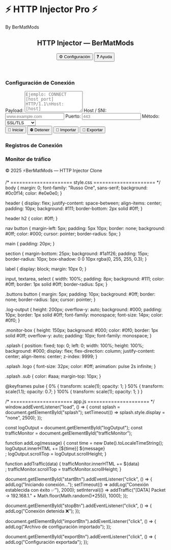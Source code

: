 <!DOCTYPE html><html lang="es">
<head>
  <meta charset="UTF-8" />
  <meta name="viewport" content="width=device-width, initial-scale=1.0" />
  <title>HTTP Injector Pro — BerMatMods</title>
  <link rel="stylesheet" href="style.css" />
</head>
<body>
  <!-- Pantalla de bienvenida -->
  <div class="splash" id="splash">
    <h1 class="logo">⚡ HTTP Injector Pro ⚡</h1>
    <p class="sub">By BerMatMods</p>
  </div>  <!-- Barra superior -->  <header>
    <h2>HTTP Injector — BerMatMods</h2>
    <nav>
      <button id="btnSettings">⚙️ Configuración</button>
      <button id="btnHelp">❓ Ayuda</button>
    </nav>
  </header>  <!-- Contenido principal -->  <main>
    <section class="connection">
      <h3>Configuración de Conexión</h3>
      <label>Payload:
        <textarea id="payload" placeholder="Ejemplo: CONNECT [host_port] HTTP/1.1\nHost: [host]" rows="4"></textarea>
      </label>
      <label>Host / SNI:
        <input type="text" id="host" placeholder="www.example.com" />
      </label>
      <label>Puerto:
        <input type="number" id="port" placeholder="443" />
      </label>
      <label>Método:
        <select id="method">
          <option>SSL/TLS</option>
          <option>HTTP Proxy</option>
          <option>SSH</option>
          <option>Directo</option>
        </select>
      </label>
      <div class="buttons">
        <button id="startBtn">🚀 Iniciar</button>
        <button id="stopBtn">⛔ Detener</button>
        <button id="importBtn">📂 Importar</button>
        <button id="exportBtn">💾 Exportar</button>
      </div>
    </section><!-- Logs -->
<section class="logs">
  <h3>Registros de Conexión</h3>
  <div id="logOutput" class="log-output"></div>
</section>

<!-- Monitor -->
<section class="monitor">
  <h3>Monitor de tráfico</h3>
  <div id="trafficMonitor" class="monitor-box"></div>
</section>

  </main>  <!-- Footer -->  <footer>
    <p>© 2025 ⚡BerMatMods — HTTP Injector Clone</p>
  </footer>  <script src="app.js"></script></body>
</html>/* ===================== style.css ===================== */ body { margin: 0; font-family: "Russo One", sans-serif; background: #0c0f14; color: #e0e0e0; }

header { display: flex; justify-content: space-between; align-items: center; padding: 10px; background: #111; border-bottom: 2px solid #0ff; }

header h2 { color: #0ff; }

nav button { margin-left: 5px; padding: 5px 10px; border: none; background: #0ff; color: #000; cursor: pointer; border-radius: 5px; }

main { padding: 20px; }

section { margin-bottom: 25px; background: #1a1f26; padding: 15px; border-radius: 10px; box-shadow: 0 0 10px rgba(0, 255, 255, 0.3); }

label { display: block; margin: 10px 0; }

input, textarea, select { width: 100%; padding: 8px; background: #111; color: #0ff; border: 1px solid #0ff; border-radius: 5px; }

.buttons button { margin: 5px; padding: 10px; background: #0ff; border: none; border-radius: 5px; cursor: pointer; }

.log-output { height: 200px; overflow-y: auto; background: #000; padding: 10px; border: 1px solid #0ff; font-family: monospace; font-size: 14px; color: #0f0; }

.monitor-box { height: 150px; background: #000; color: #0f0; border: 1px solid #0ff; overflow-y: auto; padding: 10px; font-family: monospace; }

.splash { position: fixed; top: 0; left: 0; width: 100%; height: 100%; background: #000; display: flex; flex-direction: column; justify-content: center; align-items: center; z-index: 9999; }

.splash .logo { font-size: 32px; color: #0ff; animation: pulse 2s infinite; }

.splash .sub { color: #aaa; margin-top: 10px; }

@keyframes pulse { 0% { transform: scale(1); opacity: 1; } 50% { transform: scale(1.1); opacity: 0.7; } 100% { transform: scale(1); opacity: 1; } }

/* ===================== app.js ===================== */ window.addEventListener("load", () => { const splash = document.getElementById("splash"); setTimeout(() => splash.style.display = "none", 2500); });

const logOutput = document.getElementById("logOutput"); const trafficMonitor = document.getElementById("trafficMonitor");

function addLog(message) { const time = new Date().toLocaleTimeString(); logOutput.innerHTML += [${time}] ${message}<br/>; logOutput.scrollTop = logOutput.scrollHeight; }

function addTraffic(data) { trafficMonitor.innerHTML += ${data}<br/>; trafficMonitor.scrollTop = trafficMonitor.scrollHeight; }

document.getElementById("startBtn").addEventListener("click", () => { addLog("Iniciando conexión..."); setTimeout(() => addLog("Conexión establecida con éxito ✅"), 2000); setInterval(() => addTraffic("[DATA] Packet -> 192.168.1." + Math.floor(Math.random()*255)), 1000); });

document.getElementById("stopBtn").addEventListener("click", () => { addLog("Conexión detenida ❌"); });

document.getElementById("importBtn").addEventListener("click", () => { addLog("Archivo de configuración importado"); });

document.getElementById("exportBtn").addEventListener("click", () => { addLog("Configuración exportada"); });

